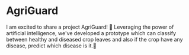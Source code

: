 # AgriGuard

I am excited to share a project AgriGuard! 🤖 Leveraging the power of artificial intelligence, we've developed a prototype which can classify between healthy and diseased crop leaves and also if the crop have any disease, predict which disease is it.🌟
